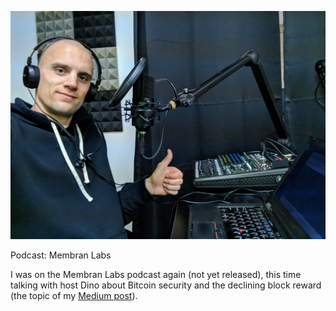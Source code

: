 ![Membran Labs Podcast](/public/images/podcast_2.jpg)

<p id="title">Podcast: Membran Labs</p>

I was on the Membran Labs podcast again (not yet released), this time talking with host Dino about Bitcoin security and the declining block reward (the topic of my [Medium post](https://medium.com/coinmonks/bitcoin-security-a-negative-exponential-95e78b6b575)).

